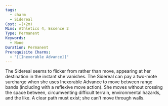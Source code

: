 ```yaml
---
tags:
  - charm
  - Sidereal
Cost: —(+2m)
Mins: Athletics 4, Essence 2
Type: Permanent
Keywords:
  - None
Duration: Permanent
Prerequisite Charms:
  - "[[Inexorable Advance]]"
---
```

The Sidereal seems to flicker from rather than move, appearing at her destination in the instant she vanishes. The Sidereal can pay a two-mote surcharge when she uses Inexorable Advance to move between range bands (including with a reflexive move action). She moves without crossing the space between, circumventing difficult terrain, environmental hazards, and the like. A clear path must exist; she can’t move through walls.
